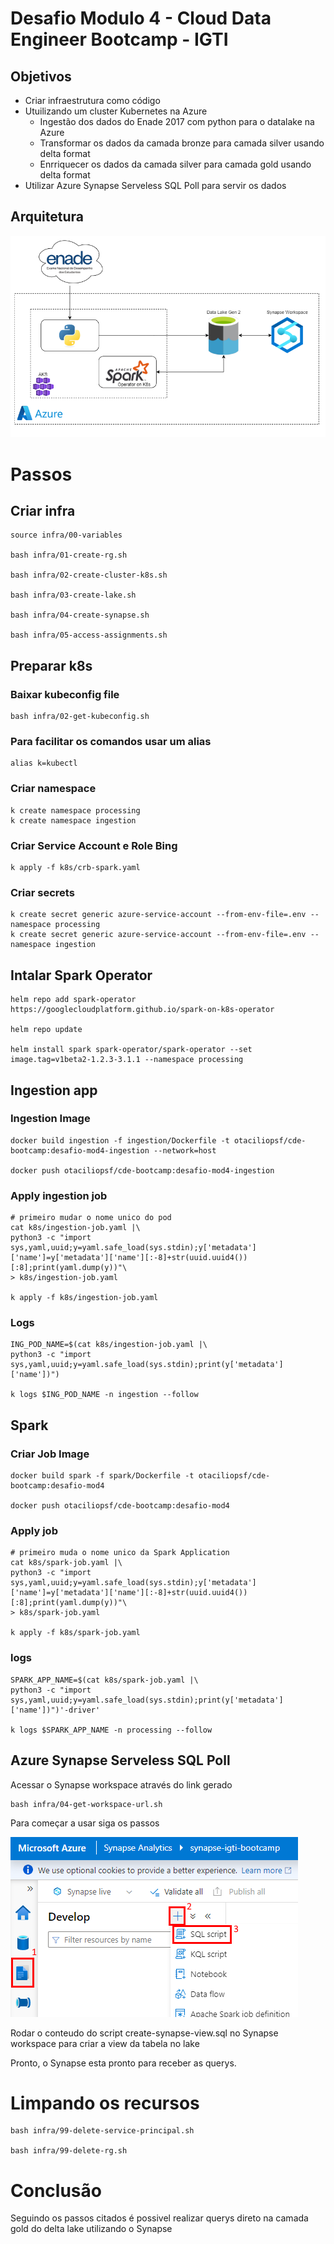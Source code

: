 # Desafio Modulo 4 - Cloud Data Engineer Bootcamp - IGTI

## Objetivos
* Criar infraestrutura como código
* Utuilizando um cluster Kubernetes na Azure
    * Ingestão dos dados do Enade 2017 com python para o datalake na Azure
    * Transformar os dados da camada bronze para camada silver usando delta format
    * Enrriquecer os dados da camada silver para camada gold usando delta format
* Utilizar Azure Synapse Serveless SQL Poll para servir os dados

## Arquitetura
![arquitetura](.attachment/arquitetura.drawio.png "arquitetura")

# Passos

## Criar infra
```
source infra/00-variables

bash infra/01-create-rg.sh

bash infra/02-create-cluster-k8s.sh

bash infra/03-create-lake.sh

bash infra/04-create-synapse.sh

bash infra/05-access-assignments.sh

```

## Preparar k8s

### Baixar kubeconfig file
```
bash infra/02-get-kubeconfig.sh

```

### Para facilitar os comandos usar um alias
```
alias k=kubectl

```

### Criar namespace
```
k create namespace processing
k create namespace ingestion

```

### Criar Service Account e Role Bing
```
k apply -f k8s/crb-spark.yaml

```

### Criar secrets
```
k create secret generic azure-service-account --from-env-file=.env --namespace processing
k create secret generic azure-service-account --from-env-file=.env --namespace ingestion

```

## Intalar Spark Operator
```
helm repo add spark-operator https://googlecloudplatform.github.io/spark-on-k8s-operator

helm repo update

helm install spark spark-operator/spark-operator --set image.tag=v1beta2-1.2.3-3.1.1 --namespace processing

```

## Ingestion app

### Ingestion Image
```
docker build ingestion -f ingestion/Dockerfile -t otaciliopsf/cde-bootcamp:desafio-mod4-ingestion --network=host

docker push otaciliopsf/cde-bootcamp:desafio-mod4-ingestion

```

### Apply ingestion job
```
# primeiro mudar o nome unico do pod
cat k8s/ingestion-job.yaml |\
python3 -c "import sys,yaml,uuid;y=yaml.safe_load(sys.stdin);y['metadata']['name']=y['metadata']['name'][:-8]+str(uuid.uuid4())[:8];print(yaml.dump(y))"\
> k8s/ingestion-job.yaml

k apply -f k8s/ingestion-job.yaml

```

### Logs
```
ING_POD_NAME=$(cat k8s/ingestion-job.yaml |\
python3 -c "import sys,yaml,uuid;y=yaml.safe_load(sys.stdin);print(y['metadata']['name'])")

k logs $ING_POD_NAME -n ingestion --follow

```

## Spark

### Criar Job Image
```
docker build spark -f spark/Dockerfile -t otaciliopsf/cde-bootcamp:desafio-mod4

docker push otaciliopsf/cde-bootcamp:desafio-mod4

```

### Apply job
```
# primeiro muda o nome unico da Spark Application
cat k8s/spark-job.yaml |\
python3 -c "import sys,yaml,uuid;y=yaml.safe_load(sys.stdin);y['metadata']['name']=y['metadata']['name'][:-8]+str(uuid.uuid4())[:8];print(yaml.dump(y))"\
> k8s/spark-job.yaml

k apply -f k8s/spark-job.yaml

```

### logs
```
SPARK_APP_NAME=$(cat k8s/spark-job.yaml |\
python3 -c "import sys,yaml,uuid;y=yaml.safe_load(sys.stdin);print(y['metadata']['name'])")'-driver'

k logs $SPARK_APP_NAME -n processing --follow

```

## Azure Synapse Serveless SQL Poll
Acessar o Synapse workspace através do link gerado
```
bash infra/04-get-workspace-url.sh

```
Para começar a usar siga os passos

![steps-synapse](.attachment/synapse.png "steps-synapse")

Rodar o conteudo do script create-synapse-view.sql no Synapse workspace para criar a view da tabela no lake

Pronto, o Synapse esta pronto para receber as querys.

# Limpando os recursos
```
bash infra/99-delete-service-principal.sh

bash infra/99-delete-rg.sh

```

# Conclusão
Seguindo os passos citados é possivel realizar querys direto na camada gold do delta lake utilizando o Synapse
